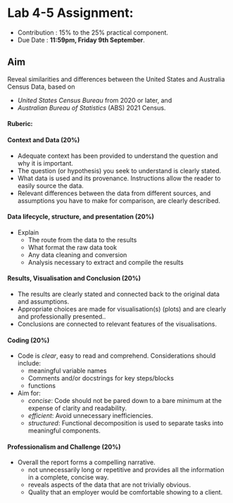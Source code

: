 # Lab 4-5 Assignment: 
  - Contribution : 15% to the 25% practical component.
  - Due Date : **11:59pm, Friday 9th September**.


## Aim

Reveal similarities and differences between the United States and Australia Census Data, based on
* _United States Census Bureau_ from 2020 or later, and
* _Australian Bureau of Statistics_ (ABS) 2021 Census.

#### Ruberic: 
#### Context and Data \(20%\)

- Adequate context has been provided to understand the question and why it is important.
- The question \(or hypothesis\) you seek to understand is clearly stated.
- What data is used and its provenance. Instructions allow the reader to easily source the data.
- Relevant differences between the data from different sources, and assumptions you have to make for comparison, are clearly described.

#### Data lifecycle, structure, and presentation (20%)

- Explain
  - The route from the data to the results 
  - What format the raw data took
  - Any data cleaning and conversion
  - Analysis necessary to extract and compile the results

#### Results, Visualisation and Conclusion \(20%\)

- The results are clearly stated and connected back to the original data and assumptions.
- Appropriate choices are made for visualisation\(s\) \(plots\) and are clearly and professionally presented..
- Conclusions are connected to relevant features of the visualisations.

#### Coding \(20%\)

- Code is _clear_, easy to read and comprehend. Considerations should include:
  - meaningful variable names
  - Comments and/or docstrings for key steps/blocks
  - functions
- Aim for:
  - _concise_: Code should not be pared down to a bare minimum at the expense of clarity and readability.
  - _efficient_: Avoid unnecessary inefficiencies.
  - _structured_: Functional decomposition is used to separate tasks into meaningful components.

#### Professionalism and Challenge \(20%\)

- Overall the report forms a compelling narrative.
  - not unnecessarily long or repetitive and provides all the information in a complete, concise way.
  - reveals aspects of the data that are not trivially obvious.
  - Quality that an employer would be comfortable showing to a client.
